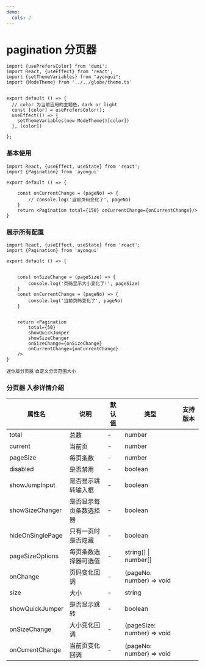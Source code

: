```yaml
---
demo:
  cols: 2
---
```

# pagination 分页器

```tsx  hideCode=true inline=true
import {usePrefersColor} from 'dumi';
import React, {useEffect} from 'react';
import {setThemeVariables} from "ayongui";
import {ModeTheme} from '../../globe/theme.ts'


export default () => {
  // color 为当前应用的主题色，dark or light
  const [color] = usePrefersColor();
  useEffect(() => {
    setThemeVariables(new ModeTheme()[color])
  }, [color])

};
```


### 基本使用

```tsx
import React, {useEffect, useState} from 'react';
import {Pagination} from 'ayongui'

export default () => {

    const onCurrentChange = (pageNo) => {
        // console.log('当前页码变化了', pageNo)
    }
    return <Pagination total={150} onCurrentChange={onCurrentChange}/>
}
```


### 展示所有配置

```tsx
import React, {useEffect, useState} from 'react';
import {Pagination} from 'ayongui'

export default () => {


    const onSizeChange = (pageSize) => {
        console.log('页码显示大小变化了!', pageSize)
    }
    const onCurrentChange = (pageNo) => {
        console.log('当前页码变化了', pageNo)
    }


    return <Pagination
        total={50}
        showQuickJumper
        showSizeChanger
        onSizeChange={onSizeChange}
        onCurrentChange={onCurrentChange}
    />
}
```

<code src="./demos/min.tsx">迷你版分页器</code>
<code src="./demos/diysize.tsx">自定义分页范围大小</code>

 
 


### 分页器 入参详情介绍
| 属性名             | 说明                               | 默认值 | 类型                                  | 支持版本 |
|--------------------|--------------------------------------|--------|---------------------------------------|----------|
| total              | 总数                                 | -      | number                                |          |
| current            | 当前页                               | -      | number                                |          |
| pageSize           | 每页条数                             | -      | number                                |          |
| disabled           | 是否禁用                             | -      | boolean                               |          |
| showJumpInput      | 是否显示跳转输入框                   | -      | boolean                               |          |
| showSizeChanger    | 是否显示每页条数选择器               | -      | boolean                               |          |
| hideOnSinglePage   | 只有一页时是否隐藏                   | -      | boolean                               |          |
| pageSizeOptions    | 每页条数选择器可选值                 | -      | string[] \| number[]                  |          |
| onChange           | 页码变化回调                         | -      | (pageNo: number) => void              |          |
| size               | 大小                                 | -      | string                                |          |
| showQuickJumper   | 是否显示跳转                         | -      | boolean                               |          |
| onSizeChange       | 大小变化回调                         | -      | (pageSize: number) => void            |          |
| onCurrentChange    | 当前页变化回调                       | -      | (pageNo: number) => void              |          |
